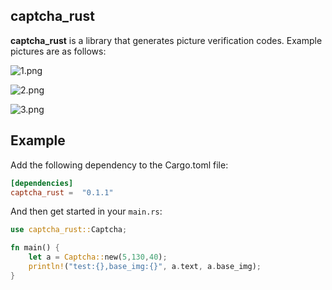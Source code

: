 ## captcha_rust

 **captcha_rust** is a library that generates picture verification codes. Example pictures are as follows:

![1.png](https://github.com/duzhaosongyue/captcha_rust/blob/main/img/1.png)

![2.png](https://github.com/duzhaosongyue/captcha_rust/blob/main/img/2.png)

![3.png](https://github.com/duzhaosongyue/captcha_rust/blob/main/img/3.png)

## Example

Add the following dependency to the Cargo.toml file:

```toml
[dependencies]
captcha_rust =  "0.1.1"
```

And then get started in your `main.rs`:

```rust
use captcha_rust::Captcha;

fn main() {
    let a = Captcha::new(5,130,40);
    println!("test:{},base_img:{}", a.text, a.base_img);
}
```